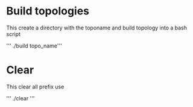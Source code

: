 

Build topologies
===
This create a directory with the toponame and build topology into a bash
script

''' ./build topo_name'''


Clear
===
This clear all prefix use

''' ./clear '''
